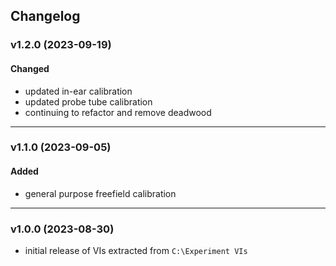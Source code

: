 ## Changelog

### v1.2.0 (2023-09-19)

#### Changed
- updated in-ear calibration
- updated probe tube calibration
- continuing to refactor and remove deadwood

---

### v1.1.0 (2023-09-05)
  
#### Added
- general purpose freefield calibration
  
---

### v1.0.0 (2023-08-30)
  
- initial release of VIs extracted from `C:\Experiment VIs`

